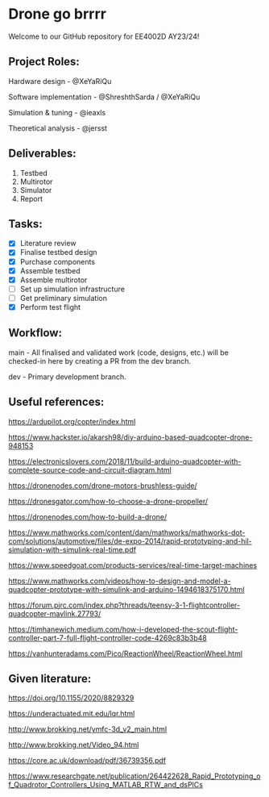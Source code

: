# Drone go brrrr

Welcome to our GitHub repository for EE4002D AY23/24!

## Project Roles:

Hardware design - @XeYaRiQu

Software implementation - @ShreshthSarda / @XeYaRiQu

Simulation & tuning - @ieaxls

Theoretical analysis - @jersst

## Deliverables:

1. Testbed
2. Multirotor
3. Simulator
4. Report

## Tasks:

- [x] Literature review
- [x] Finalise testbed design
- [x] Purchase components
- [x] Assemble testbed
- [x] Assemble multirotor
- [ ] Set up simulation infrastructure
- [ ] Get preliminary simulation
- [x] Perform test flight

## Workflow:

main - All finalised and validated work (code, designs, etc.) will be checked-in here by creating a PR from the dev branch.

dev - Primary development branch.

## Useful references:

https://ardupilot.org/copter/index.html

https://www.hackster.io/akarsh98/diy-arduino-based-quadcopter-drone-948153

https://electronicslovers.com/2018/11/build-arduino-quadcopter-with-complete-source-code-and-circuit-diagram.html

https://dronenodes.com/drone-motors-brushless-guide/

https://dronesgator.com/how-to-choose-a-drone-propeller/

https://dronenodes.com/how-to-build-a-drone/

https://www.mathworks.com/content/dam/mathworks/mathworks-dot-com/solutions/automotive/files/de-expo-2014/rapid-prototyping-and-hil-simulation-with-simulink-real-time.pdf

https://www.speedgoat.com/products-services/real-time-target-machines

https://www.mathworks.com/videos/how-to-design-and-model-a-quadcopter-prototype-with-simulink-and-arduino-1494618375170.html

https://forum.pjrc.com/index.php?threads/teensy-3-1-flightcontroller-quadcopter-mavlink.27793/

https://timhanewich.medium.com/how-i-developed-the-scout-flight-controller-part-7-full-flight-controller-code-4269c83b3b48

https://vanhunteradams.com/Pico/ReactionWheel/ReactionWheel.html

## Given literature:

https://doi.org/10.1155/2020/8829329

https://underactuated.mit.edu/lqr.html

http://www.brokking.net/ymfc-3d_v2_main.html

http://www.brokking.net/Video_94.html

https://core.ac.uk/download/pdf/36739356.pdf

https://www.researchgate.net/publication/264422628_Rapid_Prototyping_of_Quadrotor_Controllers_Using_MATLAB_RTW_and_dsPICs
